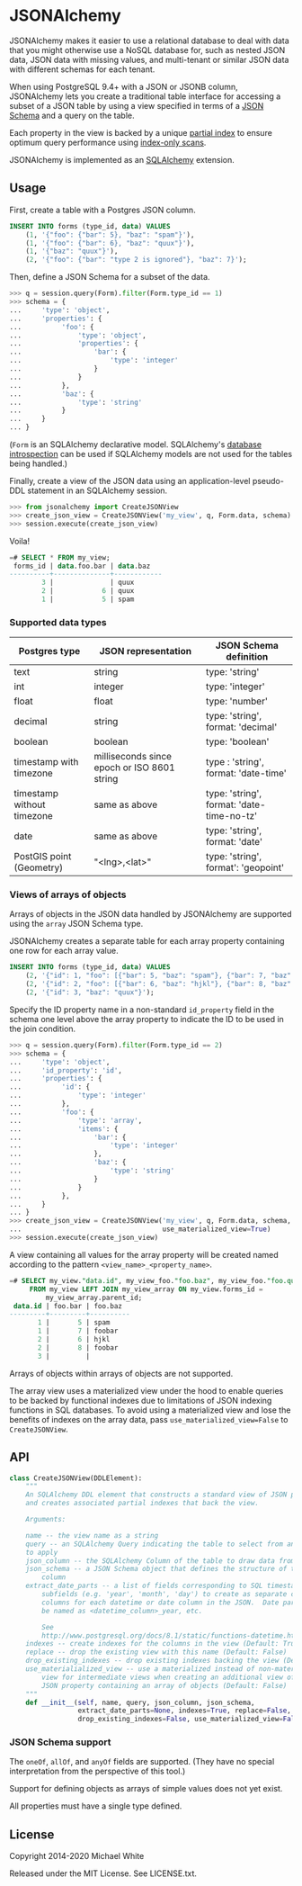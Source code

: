 JSONAlchemy
==

JSONAlchemy makes it easier to use a relational database to deal with data that
you might otherwise use a NoSQL database for, such as nested JSON
data, JSON data with missing values, and multi-tenant or similar JSON data
with different schemas for each tenant.

When using PostgreSQL 9.4+ with a JSON or JSONB column, JSONAlchemy
lets you create a traditional table interface for accessing a subset of a JSON table
by using a view specified in terms of a [JSON Schema](http://json-schema.org)
and a query on the table.

Each property in the view is backed by a unique [partial
index](https://www.postgresql.org/docs/current/indexes-partial.html) to ensure
optimum query performance using [index-only
scans](https://wiki.postgresql.org/wiki/Index-only_scans).

JSONAlchemy is implemented as an [SQLAlchemy](http://www.sqlalchemy.org) extension.

Usage
--

First, create a table with a Postgres JSON column.

```sql
INSERT INTO forms (type_id, data) VALUES
    (1, '{"foo": {"bar": 5}, "baz": "spam"}'),
    (1, '{"foo": {"bar": 6}, "baz": "quux"}'),
    (1, '{"baz": "quux"}'),
    (2, '{"foo": {"bar": "type 2 is ignored"}, "baz": 7}');
```

Then, define a JSON Schema for a subset of the data.

```python
>>> q = session.query(Form).filter(Form.type_id == 1)
>>> schema = {
...     'type': 'object',
...     'properties': {
...          'foo': {
...              'type': 'object',
...              'properties': {
...                  'bar': {
...                      'type': 'integer'
...                  }
...              }
...          },
...          'baz': {
...              'type': 'string'
...          }
...     }
... }
```

(`Form` is an SQLAlchemy declarative model.  SQLAlchemy's [database
introspection](http://docs.sqlalchemy.org/en/rel_0_9/core/reflection.html) can
be used if SQLAlchemy models are not used for the tables being handled.)

Finally, create a view of the JSON data using an application-level pseudo-DDL
statement in an SQLAlchemy session.

```python
>>> from jsonalchemy import CreateJSONView
>>> create_json_view = CreateJSONView('my_view', q, Form.data, schema)
>>> session.execute(create_json_view)
```

Voila!

```sql
=# SELECT * FROM my_view;
 forms_id | data.foo.bar | data.baz 
----------+--------------+------------
        3 |              | quux
        2 |            6 | quux
        1 |            5 | spam
```

### Supported data types

Postgres type | JSON representation | JSON Schema definition
--- | --- | ---
text | string | type: 'string'
int | integer | type: 'integer'
float | float | type: 'number'
decimal | string | type: 'string', format: 'decimal'
boolean | boolean |  type: 'boolean'
timestamp with timezone | milliseconds since epoch or ISO 8601 string | type : 'string', format: 'date-time'
timestamp without timezone | same as above | type: 'string', format: 'date-time-no-tz'
date | same as above | type: 'string', format: 'date'
PostGIS point (Geometry) | "\<lng\>,\<lat\>" | type: 'string', format': 'geopoint'

### Views of arrays of objects

Arrays of objects in the JSON data handled by JSONAlchemy are supported using
the `array` JSON Schema type.

JSONAlchemy creates a separate table for each array property containing one row
for each array value.

```sql
INSERT INTO forms (type_id, data) VALUES
    (2, '{"id": 1, "foo": [{"bar": 5, "baz": "spam"}, {"bar": 7, "baz": "foobar"}]}'),
    (2, '{"id": 2, "foo": [{"bar": 6, "baz": "hjkl"}, {"bar": 8, "baz": "foobar"}]}'),
    (2, '{"id": 3, "baz": "quux"}');
```

Specify the ID property name in a non-standard `id_property` field in the schema
one level above the array property to indicate the ID to be used in the join
condition.

```python
>>> q = session.query(Form).filter(Form.type_id == 2)
>>> schema = {
...     'type': 'object',
...     'id_property': 'id',
...     'properties': {
...          'id': {
...              'type': 'integer'
...          },
...          'foo': {
...              'type': 'array',
...              'items': {
...                  'bar': {
...                      'type': 'integer'
...                  },
...                  'baz': {
...                      'type': 'string'
...                  }
...              }
...          },
...     }
... }
>>> create_json_view = CreateJSONView('my_view', q, Form.data, schema,
...                                   use_materialized_view=True)
>>> session.execute(create_json_view)
```

A view containing all values for the array property will be created named
according to the pattern `<view_name>_<property_name>`.

```sql
=# SELECT my_view."data.id", my_view_foo."foo.baz", my_view_foo."foo.quux"
     FROM my_view LEFT JOIN my_view_array ON my_view.forms_id =
         my_view_array.parent_id;
 data.id | foo.bar | foo.baz 
---------+---------+----------
       1 |       5 | spam 
       1 |       7 | foobar 
       2 |       6 | hjkl
       2 |       8 | foobar
       3 |         |
```

Arrays of objects within arrays of objects are not supported.

The array view uses a materialized view under the hood to enable queries to be
backed by functional indexes due to limitations of JSON indexing functions in
SQL databases.  To avoid using a materialized view and lose the benefits of
indexes on the array data, pass `use_materialized_view=False` to
`CreateJSONView`.

API
--

```python
class CreateJSONView(DDLElement):
    """
    An SQLAlchemy DDL element that constructs a standard view of JSON properties
    and creates associated partial indexes that back the view.

    Arguments:

    name -- the view name as a string
    query -- an SQLAlchemy Query indicating the table to select from and filters
    to apply
    json_column -- the SQLAlchemy Column of the table to draw data from
    json_schema -- a JSON Schema object that defines the structure of the JSON
        column
    extract_date_parts -- a list of fields corresponding to SQL timestamp
        subfields (e.g. 'year', 'month', 'day') to create as separate calculated
        columns for each datetime or date column in the JSON.  Date part columns will
        be named as <datetime_column>_year, etc.

        See
        http://www.postgresql.org/docs/8.1/static/functions-datetime.html#FUNCTIONS-DATETIME-EXTRACT
    indexes -- create indexes for the columns in the view (Default: True)
    replace -- drop the existing view with this name (Default: False)
    drop_existing_indexes -- drop existing indexes backing the view (Default: False)
    use_materialialized_view -- use a materialized instead of non-materialized
        view for intermediate views when creating an additional view of a
        JSON property containing an array of objects (Default: False)
    """
    def __init__(self, name, query, json_column, json_schema,
                 extract_date_parts=None, indexes=True, replace=False,
                 drop_existing_indexes=False, use_materialized_view=False):
```


### JSON Schema support

The `oneOf`, `allOf`, and `anyOf` fields are supported. (They have no
special interpretation from the perspective of this tool.)

Support for defining objects as arrays of simple values does not yet exist.

All properties must have a single type defined.

License
--

Copyright 2014-2020 Michael White

Released under the MIT License. See LICENSE.txt.

